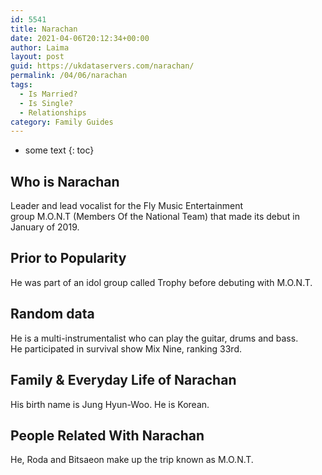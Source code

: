 ```yaml
---
id: 5541
title: Narachan
date: 2021-04-06T20:12:34+00:00
author: Laima
layout: post
guid: https://ukdataservers.com/narachan/
permalink: /04/06/narachan
tags:
  - Is Married?
  - Is Single?
  - Relationships
category: Family Guides
---
```


* some text
{: toc}


## Who is Narachan
                  
                  
                  
Leader and lead vocalist for the Fly Music Entertainment group M.O.N.T (Members Of the National Team) that made its debut in January of 2019.
                  
              
            
              
            
                
                
                
## Prior to Popularity
                  
                  
                  
He was part of an idol group called Trophy before debuting with M.O.N.T.
                  
              
            
              
            
                
                
                
## Random data
                  
                  
                  
He is a multi-instrumentalist who can play the guitar, drums and bass. He participated in survival show Mix Nine, ranking 33rd.
                  
              
            
              
            
                
                
                
## Family & Everyday Life of Narachan
                  
                  
                  
His birth name is Jung Hyun-Woo. He is Korean.
                  
              
            
              
            
                
                
                
## People Related With Narachan
                  
                  
                  
He, Roda and Bitsaeon make up the trip known as M.O.N.T.
                  
              
            
              
            
                
              
            
              
              
            
            
              
            
          
          
          